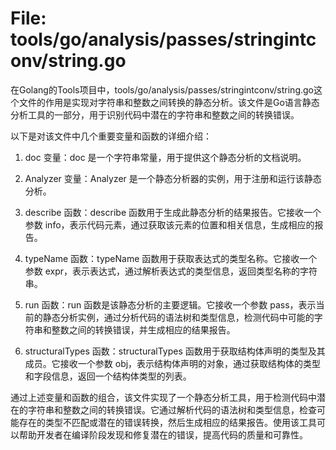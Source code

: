 # File: tools/go/analysis/passes/stringintconv/string.go

在Golang的Tools项目中，tools/go/analysis/passes/stringintconv/string.go这个文件的作用是实现对字符串和整数之间转换的静态分析。该文件是Go语言静态分析工具的一部分，用于识别代码中潜在的字符串和整数之间的转换错误。

以下是对该文件中几个重要变量和函数的详细介绍：

1. doc 变量：doc 是一个字符串常量，用于提供这个静态分析的文档说明。

2. Analyzer 变量：Analyzer 是一个静态分析器的实例，用于注册和运行该静态分析。

3. describe 函数：describe 函数用于生成此静态分析的结果报告。它接收一个参数 info，表示代码元素，通过获取该元素的位置和相关信息，生成相应的报告。

4. typeName 函数：typeName 函数用于获取表达式的类型名称。它接收一个参数 expr，表示表达式，通过解析表达式的类型信息，返回类型名称的字符串。

5. run 函数：run 函数是该静态分析的主要逻辑。它接收一个参数 pass，表示当前的静态分析实例，通过分析代码的语法树和类型信息，检测代码中可能的字符串和整数之间的转换错误，并生成相应的结果报告。

6. structuralTypes 函数：structuralTypes 函数用于获取结构体声明的类型及其成员。它接收一个参数 obj，表示结构体声明的对象，通过获取结构体的类型和字段信息，返回一个结构体类型的列表。

通过上述变量和函数的组合，该文件实现了一个静态分析工具，用于检测代码中潜在的字符串和整数之间的转换错误。它通过解析代码的语法树和类型信息，检查可能存在的类型不匹配或潜在的错误转换，然后生成相应的结果报告。使用该工具可以帮助开发者在编译阶段发现和修复潜在的错误，提高代码的质量和可靠性。


